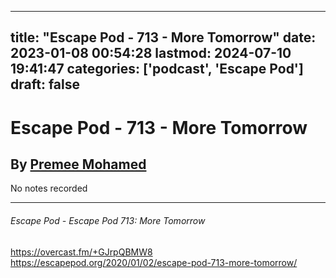 
---
title: "Escape Pod - 713 - More Tomorrow"
date: 2023-01-08 00:54:28
lastmod: 2024-07-10 19:41:47
categories: ['podcast', 'Escape Pod']
draft: false
---


# Escape Pod - 713 - More Tomorrow
## By [Premee Mohamed](https://escapepod.org/people/premee-mohamed/)

No notes recorded

- - -
###### Escape Pod - Escape Pod 713: More Tomorrow

https://overcast.fm/+GJrpQBMW8  
https://escapepod.org/2020/01/02/escape-pod-713-more-tomorrow/

<!-- #public #podcast #Escape Pod# -->

<!-- {BearID:AE6EBF9A-925B-47D9-8B7A-544004907D25-28016-00002D97CFF384C0} -->
